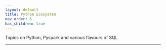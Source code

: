 ```yaml
---
layout: default
title: Python Ecosystem
nav_order: 6
has_children: true
---
```


Topics on Python, Pyspark and various flavours of SQL

---